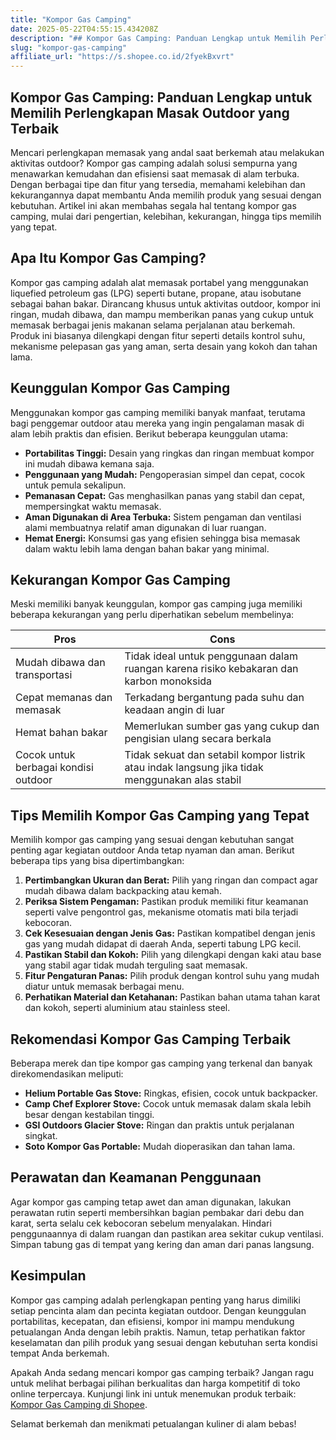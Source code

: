 ```yaml
---
title: "Kompor Gas Camping"
date: 2025-05-22T04:55:15.434208Z
description: "## Kompor Gas Camping: Panduan Lengkap untuk Memilih Perlengkapan Masak Outdoor yang Terbaik..."
slug: "kompor-gas-camping"
affiliate_url: "https://s.shopee.co.id/2fyekBxvrt"
---
```

## Kompor Gas Camping: Panduan Lengkap untuk Memilih Perlengkapan Masak Outdoor yang Terbaik

Mencari perlengkapan memasak yang andal saat berkemah atau melakukan aktivitas outdoor? Kompor gas camping adalah solusi sempurna yang menawarkan kemudahan dan efisiensi saat memasak di alam terbuka. Dengan berbagai tipe dan fitur yang tersedia, memahami kelebihan dan kekurangannya dapat membantu Anda memilih produk yang sesuai dengan kebutuhan. Artikel ini akan membahas segala hal tentang kompor gas camping, mulai dari pengertian, kelebihan, kekurangan, hingga tips memilih yang tepat.

## Apa Itu Kompor Gas Camping?

Kompor gas camping adalah alat memasak portabel yang menggunakan liquefied petroleum gas (LPG) seperti butane, propane, atau isobutane sebagai bahan bakar. Dirancang khusus untuk aktivitas outdoor, kompor ini ringan, mudah dibawa, dan mampu memberikan panas yang cukup untuk memasak berbagai jenis makanan selama perjalanan atau berkemah. Produk ini biasanya dilengkapi dengan fitur seperti details kontrol suhu, mekanisme pelepasan gas yang aman, serta desain yang kokoh dan tahan lama.

## Keunggulan Kompor Gas Camping

Menggunakan kompor gas camping memiliki banyak manfaat, terutama bagi penggemar outdoor atau mereka yang ingin pengalaman masak di alam lebih praktis dan efisien. Berikut beberapa keunggulan utama:

- **Portabilitas Tinggi:** Desain yang ringkas dan ringan membuat kompor ini mudah dibawa kemana saja.
- **Penggunaan yang Mudah:** Pengoperasian simpel dan cepat, cocok untuk pemula sekalipun.
- **Pemanasan Cepat:** Gas menghasilkan panas yang stabil dan cepat, mempersingkat waktu memasak.
- **Aman Digunakan di Area Terbuka:** Sistem pengaman dan ventilasi alami membuatnya relatif aman digunakan di luar ruangan.
- **Hemat Energi:** Konsumsi gas yang efisien sehingga bisa memasak dalam waktu lebih lama dengan bahan bakar yang minimal.

## Kekurangan Kompor Gas Camping

Meski memiliki banyak keunggulan, kompor gas camping juga memiliki beberapa kekurangan yang perlu diperhatikan sebelum membelinya:

| **Pros** | **Cons** |
| --- | --- |
| Mudah dibawa dan transportasi | Tidak ideal untuk penggunaan dalam ruangan karena risiko kebakaran dan karbon monoksida |
| Cepat memanas dan memasak | Terkadang bergantung pada suhu dan keadaan angin di luar |
| Hemat bahan bakar | Memerlukan sumber gas yang cukup dan pengisian ulang secara berkala |
| Cocok untuk berbagai kondisi outdoor | Tidak sekuat dan setabil kompor listrik atau indak langsung jika tidak menggunakan alas stabil |

## Tips Memilih Kompor Gas Camping yang Tepat

Memilih kompor gas camping yang sesuai dengan kebutuhan sangat penting agar kegiatan outdoor Anda tetap nyaman dan aman. Berikut beberapa tips yang bisa dipertimbangkan:

1. **Pertimbangkan Ukuran dan Berat:** Pilih yang ringan dan compact agar mudah dibawa dalam backpacking atau kemah.
2. **Periksa Sistem Pengaman:** Pastikan produk memiliki fitur keamanan seperti valve pengontrol gas, mekanisme otomatis mati bila terjadi kebocoran.
3. **Cek Kesesuaian dengan Jenis Gas:** Pastikan kompatibel dengan jenis gas yang mudah didapat di daerah Anda, seperti tabung LPG kecil.
4. **Pastikan Stabil dan Kokoh:** Pilih yang dilengkapi dengan kaki atau base yang stabil agar tidak mudah terguling saat memasak.
5. **Fitur Pengaturan Panas:** Pilih produk dengan kontrol suhu yang mudah diatur untuk memasak berbagai menu.
6. **Perhatikan Material dan Ketahanan:** Pastikan bahan utama tahan karat dan kokoh, seperti aluminium atau stainless steel.

## Rekomendasi Kompor Gas Camping Terbaik

Beberapa merek dan tipe kompor gas camping yang terkenal dan banyak direkomendasikan meliputi:

- **Helium Portable Gas Stove:** Ringkas, efisien, cocok untuk backpacker.
- **Camp Chef Explorer Stove:** Cocok untuk memasak dalam skala lebih besar dengan kestabilan tinggi.
- **GSI Outdoors Glacier Stove:** Ringan dan praktis untuk perjalanan singkat.
- **Soto Kompor Gas Portable:** Mudah dioperasikan dan tahan lama.

## Perawatan dan Keamanan Penggunaan

Agar kompor gas camping tetap awet dan aman digunakan, lakukan perawatan rutin seperti membersihkan bagian pembakar dari debu dan karat, serta selalu cek kebocoran sebelum menyalakan. Hindari penggunaannya di dalam ruangan dan pastikan area sekitar cukup ventilasi. Simpan tabung gas di tempat yang kering dan aman dari panas langsung.

## Kesimpulan

Kompor gas camping adalah perlengkapan penting yang harus dimiliki setiap pencinta alam dan pecinta kegiatan outdoor. Dengan keunggulan portabilitas, kecepatan, dan efisiensi, kompor ini mampu mendukung petualangan Anda dengan lebih praktis. Namun, tetap perhatikan faktor keselamatan dan pilih produk yang sesuai dengan kebutuhan serta kondisi tempat Anda berkemah.

Apakah Anda sedang mencari kompor gas camping terbaik? Jangan ragu untuk melihat berbagai pilihan berkualitas dan harga kompetitif di toko online terpercaya. Kunjungi link ini untuk menemukan produk terbaik: [Kompor Gas Camping di Shopee](https://s.shopee.co.id/2fyekBxvrt).

Selamat berkemah dan menikmati petualangan kuliner di alam bebas!
